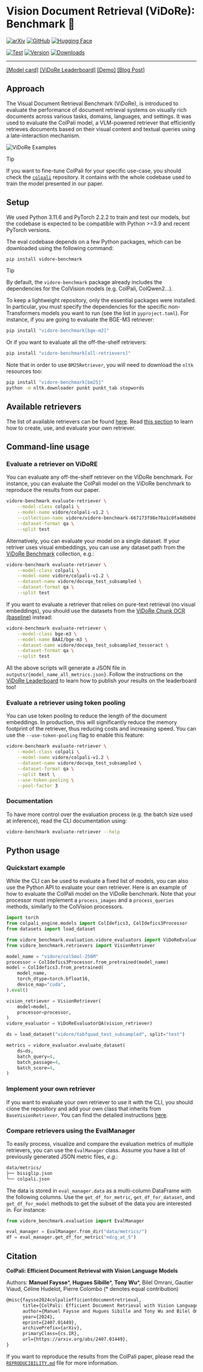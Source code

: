 # Vision Document Retrieval (ViDoRe): Benchmark 👀

[![arXiv](https://img.shields.io/badge/arXiv-2407.01449-b31b1b.svg?style=for-the-badge)](https://arxiv.org/abs/2407.01449)
[![GitHub](https://img.shields.io/badge/ColPali_Engine-100000?style=for-the-badge&logo=github&logoColor=white)](https://github.com/illuin-tech/colpali)
[![Hugging Face](https://img.shields.io/badge/Vidore_Hf_Space-FFD21E?style=for-the-badge&logo=huggingface&logoColor=000)](https://huggingface.co/vidore)

[![Test](https://github.com/illuin-tech/vidore-benchmark/actions/workflows/test.yml/badge.svg?branch=main)](https://github.com/illuin-tech/vidore-benchmark/actions/workflows/test.yml)
[![Version](https://img.shields.io/pypi/v/vidore-benchmark?color=%2334D058&label=pypi%20package)](https://pypi.org/project/vidore-benchmark/)
[![Downloads](https://static.pepy.tech/badge/vidore-benchmark)](https://pepy.tech/project/vidore-benchmark)

---

[[Model card]](https://huggingface.co/vidore/colpali)
[[ViDoRe Leaderboard]](https://huggingface.co/spaces/vidore/vidore-leaderboard)
[[Demo]](https://huggingface.co/spaces/manu/ColPali-demo)
[[Blog Post]](https://huggingface.co/blog/manu/colpali)

## Approach

The Visual Document Retrieval Benchmark (ViDoRe), is introduced to evaluate the performance of document retrieval systems on visually rich documents across various tasks, domains, languages, and settings. It was used to evaluate the ColPali model, a VLM-powered retriever that efficiently retrieves documents based on their visual content and textual queries using a late-interaction mechanism.

![ViDoRe Examples](assets/vidore_examples.webp)

> [!TIP]
> If you want to fine-tune ColPali for your specific use-case, you should check the [`colpali`](https://github.com/illuin-tech/colpali) repository. It contains with the whole codebase used to train the model presented in our paper.

## Setup

We used Python 3.11.6 and PyTorch 2.2.2 to train and test our models, but the codebase is expected to be compatible with Python >=3.9 and recent PyTorch versions.

The eval codebase depends on a few Python packages, which can be downloaded using the following command:

```bash
pip install vidore-benchmark
```

> [!TIP]
> By default, the `vidore-benchmark` package already includes the dependencies for the ColVision models (e.g. ColPali, ColQwen2...).

To keep a lightweight repository, only the essential packages were installed. In particular, you must specify the dependencies for the specific non-Transformers models you want to run (see the list in `pyproject.toml`). For instance, if you are going to evaluate the BGE-M3 retriever:

```bash
pip install "vidore-benchmark[bge-m3]"
```

Or if you want to evaluate all the off-the-shelf retrievers:

```bash
pip install "vidore-benchmark[all-retrievers]"
```

Note that in order to use `BM25Retriever`, you will need to download the `nltk` resources too:

```bash
pip install "vidore-benchmark[bm25]"
python -m nltk.downloader punkt punkt_tab stopwords
```

## Available retrievers

The list of available retrievers can be found [here](https://github.com/illuin-tech/vidore-benchmark/tree/main/src/vidore_benchmark/retrievers). Read [this section](###Implement-your-own-retriever) to learn how to create, use, and evaluate your own retriever.

## Command-line usage

### Evaluate a retriever on ViDoRE

You can evaluate any off-the-shelf retriever on the ViDoRe benchmark. For instance, you
can evaluate the ColPali model on the ViDoRe benchmark to reproduce the results from our paper.

```bash
vidore-benchmark evaluate-retriever \
    --model-class colpali \
    --model-name vidore/colpali-v1.2 \
    --collection-name vidore/vidore-benchmark-667173f98e70a1c0fa4db00d \
    --dataset-format qa \
    --split test
```

Alternatively, you can evaluate your model on a single dataset. If your retriver uses visual embeddings, you can use any dataset path from the [ViDoRe Benchmark](https://huggingface.co/collections/vidore/vidore-benchmark-667173f98e70a1c0fa4db00d) collection, e.g.:

```bash
vidore-benchmark evaluate-retriever \
    --model-class colpali \
    --model-name vidore/colpali-v1.2 \
    --dataset-name vidore/docvqa_test_subsampled \
    --dataset-format qa \
    --split test
```

If you want to evaluate a retriever that relies on pure-text retrieval (no visual embeddings), you should use the datasets from the [ViDoRe Chunk OCR (baseline)](https://huggingface.co/collections/vidore/vidore-chunk-ocr-baseline-666acce88c294ef415548a56) instead:

```bash
vidore-benchmark evaluate-retriever \
    --model-class bge-m3 \
    --model-name BAAI/bge-m3 \
    --dataset-name vidore/docvqa_test_subsampled_tesseract \
    --dataset-format qa \
    --split test
```

All the above scripts will generate a JSON file in `outputs/{model_name_all_metrics.json}`. Follow the instructions on the [ViDoRe Leaderboard](https://huggingface.co/spaces/vidore/vidore-leaderboard) to learn how to publish your results on the leaderboard too!

### Evaluate a retriever using token pooling

You can use token pooling to reduce the length of the document embeddings. In production, this will significantly reduce the memory footprint of the retriever, thus reducing costs and increasing speed. You can use the `--use-token-pooling` flag to enable this feature:

```bash
vidore-benchmark evaluate-retriever \
    --model-class colpali \
    --model-name vidore/colpali-v1.2 \
    --dataset-name vidore/docvqa_test_subsampled \
    --dataset-format qa \
    --split test \
    --use-token-pooling \
    --pool-factor 3
```

### Documentation

To have more control over the evaluation process (e.g. the batch size used at inference), read the CLI documentation using:

```bash
vidore-benchmark evaluate-retriever --help
```

## Python usage

### Quickstart example

While the CLI can be used to evaluate a fixed list of models, you can also use the Python API to evaluate your own retriever. Here is an example of how to evaluate the ColPali model on the ViDoRe benchmark. Note that your processor must implement a `process_images` and a `process_queries` methods, similarly to the ColVision processors.

```python
import torch
from colpali_engine.models import ColIdefics3, ColIdefics3Processor
from datasets import load_dataset

from vidore_benchmark.evaluation.vidore_evaluators import ViDoReEvaluatorQA
from vidore_benchmark.retrievers import VisionRetriever

model_name = "vidore/colSmol-256M"
processor = ColIdefics3Processor.from_pretrained(model_name)
model = ColIdefics3.from_pretrained(
    model_name,
    torch_dtype=torch.bfloat16,
    device_map="cuda",
).eval()

vision_retriever = VisionRetriever(
    model=model,
    processor=processor,
)
vidore_evaluator = ViDoReEvaluatorQA(vision_retriever)

ds = load_dataset("vidore/tabfquad_test_subsampled", split="test")

metrics = vidore_evaluator.evaluate_dataset(
    ds=ds,
    batch_query=4,
    batch_passage=4,
    batch_score=4,
)
```

### Implement your own retriever

If you want to evaluate your own retriever to use it with the CLI, you should clone the repository and add your own class that inherits from `BaseVisionRetriever`. You can find the detailed instructions [here](https://github.com/illuin-tech/vidore-benchmark/blob/main/src/vidore_benchmark/retrievers/README.md).

### Compare retrievers using the EvalManager

To easily process, visualize and compare the evaluation metrics of multiple retrievers, you can use the `EvalManager` class. Assume you have a list of previously generated JSON metric files, *e.g.*:

```bash
data/metrics/
├── bisiglip.json
└── colpali.json
```

The data is stored in `eval_manager.data` as a multi-column DataFrame with the following columns. Use the `get_df_for_metric`, `get_df_for_dataset`, and `get_df_for_model` methods to get the subset of the data you are interested in. For instance:

```python
from vidore_benchmark.evaluation import EvalManager

eval_manager = EvalManager.from_dir("data/metrics/")
df = eval_manager.get_df_for_metric("ndcg_at_5")
```

## Citation

**ColPali: Efficient Document Retrieval with Vision Language Models**  

Authors: **Manuel Faysse**\*, **Hugues Sibille**\*, **Tony Wu**\*, Bilel Omrani, Gautier Viaud, Céline Hudelot, Pierre Colombo (\* denotes equal contribution)

```latex
@misc{faysse2024colpaliefficientdocumentretrieval,
      title={ColPali: Efficient Document Retrieval with Vision Language Models}, 
      author={Manuel Faysse and Hugues Sibille and Tony Wu and Bilel Omrani and Gautier Viaud and Céline Hudelot and Pierre Colombo},
      year={2024},
      eprint={2407.01449},
      archivePrefix={arXiv},
      primaryClass={cs.IR},
      url={https://arxiv.org/abs/2407.01449}, 
}
```

If you want to reproduce the results from the ColPali paper, please read the [`REPRODUCIBILITY.md`](REPRODUCIBILITY.md) file for more information.
